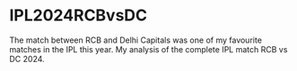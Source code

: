 # IPL2024RCBvsDC
The match between RCB and Delhi Capitals was one of my favourite matches in the IPL this year. My analysis of the complete IPL match RCB vs DC 2024.
